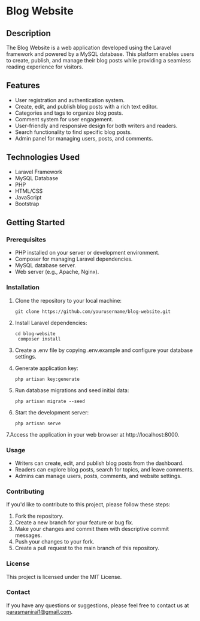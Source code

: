 # Blog Website

<!--![Website Screenshot](screenshot.png)-->

## Description

The Blog Website is a web application developed using the Laravel framework and powered by a MySQL database. This platform enables users to create, publish, and manage their blog posts while providing a seamless reading experience for visitors.

## Features

- User registration and authentication system.
- Create, edit, and publish blog posts with a rich text editor.
- Categories and tags to organize blog posts.
- Comment system for user engagement.
- User-friendly and responsive design for both writers and readers.
- Search functionality to find specific blog posts.
- Admin panel for managing users, posts, and comments.

## Technologies Used

- Laravel Framework
- MySQL Database
- PHP
- HTML/CSS
- JavaScript
- Bootstrap

## Getting Started

### Prerequisites

- PHP installed on your server or development environment.
- Composer for managing Laravel dependencies.
- MySQL database server.
- Web server (e.g., Apache, Nginx).

### Installation

1. Clone the repository to your local machine:

   ```shell
   git clone https://github.com/yourusername/blog-website.git

2. Install Laravel dependencies:

   ```shell
   cd blog-website
    composer install

3. Create a .env file by copying .env.example and configure your database settings.

4. Generate application key:

   ```shell
   php artisan key:generate

5. Run database migrations and seed initial data:

    ```shell
    php artisan migrate --seed

6. Start the development server:

   ```shell
   php artisan serve

7.Access the application in your web browser at http://localhost:8000.

### Usage
- Writers can create, edit, and publish blog posts from the dashboard.
- Readers can explore blog posts, search for topics, and leave comments.
- Admins can manage users, posts, comments, and website settings.

### Contributing
If you'd like to contribute to this project, please follow these steps:

1. Fork the repository.
2. Create a new branch for your feature or bug fix.
3. Make your changes and commit them with descriptive commit messages.
4. Push your changes to your fork.
5. Create a pull request to the main branch of this repository.

### License
This project is licensed under the MIT License.

### Contact
If you have any questions or suggestions, please feel free to contact us at parasmanirai1@gmail.com.

